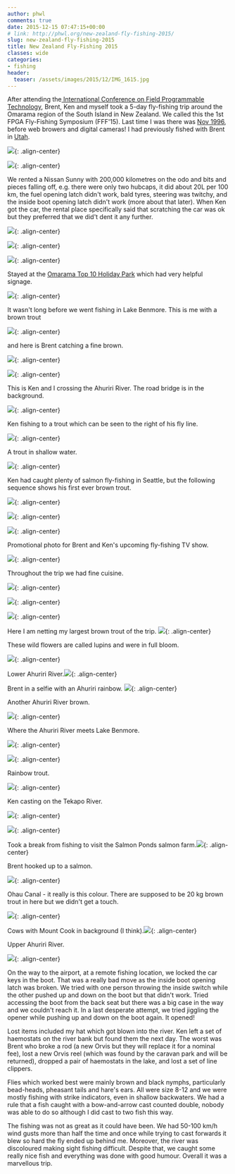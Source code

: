```yaml
---
author: phwl
comments: true
date: 2015-12-15 07:47:15+00:00
# link: http://phwl.org/new-zealand-fly-fishing-2015/
slug: new-zealand-fly-fishing-2015
title: New Zealand Fly-Fishing 2015
classes: wide
categories:
- fishing
header:
  teaser: /assets/images/2015/12/IMG_1615.jpg
---
```


After attending the[ International Conference on Field Programmable Technology](http://fpt.massey.ac.nz/), Brent, Ken and myself took a 5-day fly-fishing trip around the Omarama region of the South Island in New Zealand. We called this the 1st FPGA Fly-Fishing Symposium (FFF'15). Last time I was there was [Nov 1996](http://phwl.org/new-zealand-trip/), before web browers and digital cameras! I had previously fished with Brent in [Utah](http://phwl.org/fishing-renovating-and-ballroom-dancing-in-utah-2008/).

![](/assets/images/2015/12/IMG_1615.jpg){: .align-center}

<!-- more -->

![](/assets/images/2015/12/IMG_1587.jpg){: .align-center}

We rented a Nissan Sunny with 200,000 kilometres on the odo and bits and pieces falling off, e.g. there were only two hubcaps, it did about 20L per 100 km, the fuel opening latch didn't work, bald tyres, steering was twitchy, and the inside boot opening latch didn't work (more about that later). When Ken got the car, the rental place specifically said that scratching the car was ok but they preferred that we did't dent it any further.

![](/assets/images/2015/12/IMG_1668.jpg){: .align-center}

![](/assets/images/2015/12/IMG_1669.jpg){: .align-center}

![](/assets/images/2015/12/IMG_6243.jpg){: .align-center}

Stayed at the [Omarama Top 10 Holiday Park](https://www.top10.co.nz/parks/omarama/) which had very helpful signage.

![](/assets/images/2015/12/IMG_2303.jpg){: .align-center}

It wasn't long before we went fishing in Lake Benmore. This is me with a brown trout

![](/assets/images/2015/12/IMG_1557.jpg){: .align-center}

and here is Brent catching a fine brown.

![](/assets/images/2015/12/IMG_1547.jpg){: .align-center}



![](/assets/images/2015/12/IMG_2394.jpg){: .align-center}

This is Ken and I crossing the Ahuriri River. The road bridge is in the background.

![](/assets/images/2015/12/IMG_2305.jpg){: .align-center}

Ken fishing to a trout which can be seen to the right of his fly line.

![](/assets/images/2015/12/IMG_1566.jpg){: .align-center}

A trout in shallow water.

![](/assets/images/2015/12/IMG_1568.jpg){: .align-center}

Ken had caught plenty of salmon fly-fishing in Seattle, but the following sequence shows his first ever brown trout.

![](/assets/images/2015/12/IMG_1581.jpg){: .align-center}

![](/assets/images/2015/12/IMG_1582.jpg){: .align-center}

![](/assets/images/2015/12/IMG_1584.jpg){: .align-center}

Promotional photo for Brent and Ken's upcoming fly-fishing TV show.

![](/assets/images/2015/12/IMG_2304.jpg){: .align-center}

Throughout the trip we had fine cuisine.

![](/assets/images/2015/12/IMG_2302.jpg){: .align-center}



![](/assets/images/2015/12/IMG_1667.jpg){: .align-center}

![](http://phwl.org/wp-content/uploads/2015/12/IMG_1588.jpg){: .align-center}

Here I am netting my largest brown trout of the trip.  ![](/assets/images/2015/12/IMG_1610.jpg){: .align-center}

These wild flowers are called lupins and were in full bloom.

![](/assets/images/2015/12/IMG_1602.jpg){: .align-center}

Lower Ahuriri River.![](http://phwl.org/wp-content/uploads/2015/12/IMG_1619.jpg){: .align-center}

Brent in a selfie with an Ahuriri rainbow. ![](/assets/images/2015/12/IMG_2320.jpg){: .align-center}

Another Ahuriri River brown.

![](/assets/images/2015/12/IMG_6237.jpg){: .align-center}

Where the Ahuriri River meets Lake Benmore.

![](/assets/images/2015/12/IMG_1622.jpg){: .align-center}

![](/assets/images/2015/12/IMG_1629.jpg){: .align-center}

Rainbow trout.

![](/assets/images/2015/12/IMG_1628.jpg){: .align-center}

Ken casting on the Tekapo River.

![](/assets/images/2015/12/IMG_1632.jpg){: .align-center}

![](/assets/images/2015/12/IMG_1663.jpg){: .align-center}

Took a break from fishing to visit the Salmon Ponds salmon farm.![](/assets/images/2015/12/IMG_1653.jpg){: .align-center}

Brent hooked up to a salmon.

![](/assets/images/2015/12/IMG_1649.jpg){: .align-center}

Ohau Canal - it really is this colour. There are supposed to be 20 kg brown trout in here but we didn't get a touch.

![](/assets/images/2015/12/IMG_1646.jpg){: .align-center}

Cows with Mount Cook in background (I think).![](/assets/images/2015/12/IMG_1658.jpg){: .align-center}

Upper Ahuriri River.

![](/assets/images/2015/12/IMG_1670.jpg){: .align-center}

On the way to the airport, at a remote fishing location, we locked the car keys in the boot. That was a really bad move as the inside boot opening latch was broken. We tried with one person throwing the inside switch while the other pushed up and down on the boot but that didn't work. Tried accessing the boot from the back seat but there was a big case in the way and we couldn't reach it. In a last desperate attempt, we tried jiggling the opener while pushing up and down on the boot again. It opened!

Lost items included my hat which got blown into the river. Ken left a set of haemostats on the river bank but found them the next day. The worst was Brent who broke a rod (a new Orvis but they will replace it for a nominal fee), lost a new Orvis reel (which was found by the caravan park and will be returned), dropped a pair of haemostats in the lake, and lost a set of line clippers.

Flies which worked best were mainly brown and black nymphs, particularly bead-heads, pheasant tails and hare's ears. All were size 8-12 and we were mostly fishing with strike indicators, even in shallow backwaters. We had a rule that a fish caught with a bow-and-arrow cast counted double, nobody was able to do so although I did cast to two fish this way.

The fishing was not as great as it could have been. We had 50-100 km/h wind gusts more than half the time and once while trying to cast forwards it blew so hard the fly ended up behind me. Moreover, the river was discoloured making sight fishing difficult. Despite that, we caught some really nice fish and everything was done with good humour. Overall it was a marvellous trip.
